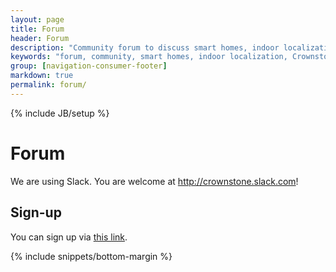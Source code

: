 ```yaml
---
layout: page
title: Forum
header: Forum
description: "Community forum to discuss smart homes, indoor localization, and Crownstones in particular."
keywords: "forum, community, smart homes, indoor localization, Crownstone, Guidestone"
group: [navigation-consumer-footer]
markdown: true
permalink: forum/
---
```

{% include JB/setup %}

# Forum

We are using Slack. You are welcome at <http://crownstone.slack.com>!

## Sign-up

You can sign up via [this link](https://join.slack.com/t/crownstone/shared_invite/enQtNDAzOTY5NDU1MDQ1LWI4MzFiYTg4OWU3NzI3ZTVmNTA3MjQzZGQzZjQwZjA3ZmQzNDYxNjAzZTQyMDMyZTJiN2RhMTM0ODE2M2ZiMmM).

{% include snippets/bottom-margin %}
